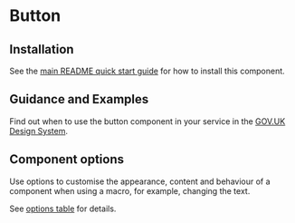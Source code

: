 # Button

## Installation

See the [main README quick start guide](https://github.com/alphagov/govuk-frontend/tree/test_moving_docs#quick-start) for how to install this component.

## Guidance and Examples

Find out when to use the button component in your service in the [GOV.UK Design System](https://test_moving_docs--govuk-design-system-preview.netlify.com/components/button).

## Component options

Use options to customise the appearance, content and behaviour of a component when using a macro, for example, changing the text.

See [options table](https://test_moving_docs--govuk-design-system-preview.netlify.com/components/button/#options-button-example) for details.
